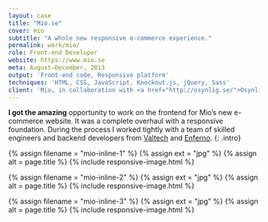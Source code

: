 ```yaml
---
layout: case
title: "Mio.se"
cover: mio
subtitle: "A whole new responsive e-commerce experience."
permalink: work/mio/
role: Front-end Developer
website: https://www.mio.se
meta: August–December, 2013
output: 'Front-end code, Responsive platform'
techniques: 'HTML, CSS, JavaScript, Knockout.js, jQuery, Sass'
client: 'Mio, in collaboration with <a href="http://osynlig.se/">Osynlig</a>, <a href="http://www.valtech.com/">Valtech</a> and <a href="http://www.enferno.se/">Enferno</a>.'
---
```


**I got the amazing** opportunity to work on the frontend for Mio’s new e-commerce website. It was a complete overhaul with a responsive foundation. During the process I worked tightly with a team of skilled engineers and backend developers from [Valtech] and [Enferno].
{: .intro}

{% assign filename =  "mio-inline-1" %}
{% assign ext = "jpg" %}
{% assign alt = page.title %}
{% include responsive-image.html %}

{% assign filename =  "mio-inline-2" %}
{% assign ext = "jpg" %}
{% assign alt = page.title %}
{% include responsive-image.html %}

{% assign filename =  "mio-inline-3" %}
{% assign ext = "jpg" %}
{% assign alt = page.title %}
{% include responsive-image.html %}

[Valtech]: http://www.valtech.com/
[Enferno]: http://www.enferno.se/

